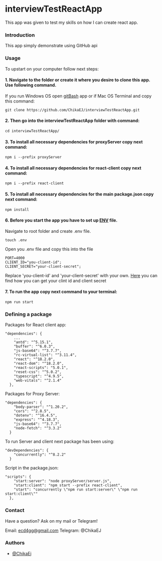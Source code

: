 # interviewTestReactApp
This app was given to test my skills on how I can create react app.


### Introduction

This app simply demonstrate using GitHub api

### Usage

To upstart on your computer follow next steps: 
#### 1. Navigate to the folder or create it where you desire to clone this app. Use following command.

If you run Windows OS open [gitBash](https://gitforwindows.org/) app or if Mac OS Terminal and copy this command:

    git clone https://github.com/ChikaEJ/interviewTestReactApp.git

 #### 2. Then go into the interviewTestReactApp folder with command:

    cd interviewTestReactApp/

#### 3. To install all necessary dependencies for proxyServer copy next command:

    npm i --prefix proxyServer

#### 4. To install all necessary dependencies for react-client copy next command:

    npm i --prefix react-client

#### 5. To install all necessary dependencies for the main package.json copy next command:

    npm install

#### 6. Before you start the app you have to set up [ENV](https://www.codementor.io/@parthibakumarmurugesan/what-is-env-how-to-set-up-and-run-a-env-file-in-node-1pnyxw9yxj) file.
Navigate to root folder and create .env file.

    touch .env

Open you .env file and copy this into the file

```
PORT=4000
CLIENT_ID="you-client-id";
CLIENT_SECRET="your-client-secret";

```
Replace 'you-client-id' and 'your-client-secret' with your own. [Here](https://support.heateor.com/get-github-client-id-client-secret/) you can find how you can get your clint id and client secret



#### 7. To run the app copy next command to your terminal: 

    npm run start



### Defining a package



Packages for React client app:

```
"dependencies": {
    ...
    "antd": "^5.15.1",
    "buffer": "^6.0.3",
    "js-base64": "^3.7.7",
    "rc-virtual-list": "^3.11.4",
    "react": "^18.2.0",
    "react-dom": "^18.2.0",
    "react-scripts": "5.0.1",
    "reset-css": "^5.0.2",
    "typescript": "^4.9.5",
    "web-vitals": "^2.1.4"
  },

```

Packages for Proxy Server: 

```
"dependencies": {
    "body-parser": "^1.20.2",
    "cors": "^2.8.5",
    "dotenv": "^16.4.5",
    "express": "^4.18.3",
    "js-base64": "^3.7.7",
    "node-fetch": "^3.3.2"
  }

```

To run Server and client next package has been using:

```
"devDependencies": {
    "concurrently": "^8.2.2"
  }
```

Script in the package.json: 

```
"scripts": {
    "start:server": "node proxyServer/server.js",
    "start:client": "npm start --prefix react-client",
    "start": "concurrently \"npm run start:server\" \"npm run start:client\""
  },
```

### Contact

Have a question? Ask on my mail or Telegram!

Email: ecd4gg@gmail.com
Telegram: @ChikaEJ

### Authors

+ [@ChikaEj](https://github.com/ChikaEJ)
